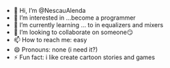 - 👋 Hi, I’m @NescauAlenda
- 👀 I’m interested in ...become a programmer
- 🌱 I’m currently learning ...  to in equalizers and mixers
- 💞️ I’m looking to collaborate on someone😏
- 📫 How to reach me: easy
- 😄 Pronouns: none (i need it?)
- ⚡ Fun fact: i like create cartoon stories and games

<!---
NescauAlenda/NescauAlenda is a ✨ special ✨ repository because its `README.md` (this file) appears on your GitHub profile.
You can click the Preview link to take a look at your changes.
--->
